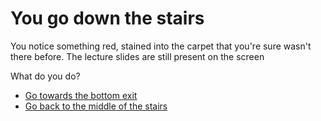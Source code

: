 # **You go down the stairs**

You notice something red, stained into the carpet that you're sure wasn't there before. 
The lecture slides are still present on the screen

What do you do?

- [Go towards the bottom exit](0-AB.md)
- [Go back to the middle of the stairs](0.md)

